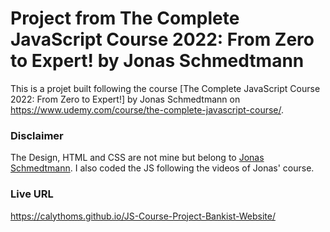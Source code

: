 # Project from The Complete JavaScript Course 2022: From Zero to Expert! by Jonas Schmedtmann

This is a projet built following the course [The Complete JavaScript Course 2022: From Zero to Expert!] by Jonas Schmedtmann on https://www.udemy.com/course/the-complete-javascript-course/.

### Disclaimer

The Design, HTML and CSS are not mine but belong to [Jonas Schmedtmann](https://codingheroes.io/). I also coded the JS following the videos of Jonas' course.

### Live URL

https://calythoms.github.io/JS-Course-Project-Bankist-Website/
